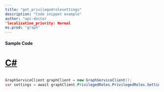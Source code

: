```yaml
---
title: "get_privilegedrolesettings"
description: "Code snippet example" 
author: "api-doctor
"localization_priority: Normal
ms.prod: "graph"
--- 
```

#### Sample Code
# [C#](#tab/Csharp)

```C#

GraphServiceClient graphClient = new GraphServiceClient();
var settings = await graphClient.PrivilegedRoles.PrivilegedRoles.Settings.Request().GetAsync();

```